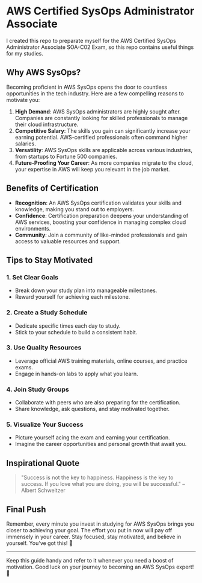 # AWS Certified SysOps Administrator Associate

I created this repo to preparate myself for the AWS Certified SysOps Administrator Associate SOA-C02 Exam, so this repo contains useful things for my studies.

## Why AWS SysOps?

Becoming proficient in AWS SysOps opens the door to countless opportunities in the tech industry. Here are a few compelling reasons to motivate you:

1. **High Demand**: AWS SysOps administrators are highly sought after. Companies are constantly looking for skilled professionals to manage their cloud infrastructure.
2. **Competitive Salary**: The skills you gain can significantly increase your earning potential. AWS-certified professionals often command higher salaries.
3. **Versatility**: AWS SysOps skills are applicable across various industries, from startups to Fortune 500 companies.
4. **Future-Proofing Your Career**: As more companies migrate to the cloud, your expertise in AWS will keep you relevant in the job market.

## Benefits of Certification

- **Recognition**: An AWS SysOps certification validates your skills and knowledge, making you stand out to employers.
- **Confidence**: Certification preparation deepens your understanding of AWS services, boosting your confidence in managing complex cloud environments.
- **Community**: Join a community of like-minded professionals and gain access to valuable resources and support.

## Tips to Stay Motivated

### 1. **Set Clear Goals**
- Break down your study plan into manageable milestones.
- Reward yourself for achieving each milestone.

### 2. **Create a Study Schedule**
- Dedicate specific times each day to study.
- Stick to your schedule to build a consistent habit.

### 3. **Use Quality Resources**
- Leverage official AWS training materials, online courses, and practice exams.
- Engage in hands-on labs to apply what you learn.

### 4. **Join Study Groups**
- Collaborate with peers who are also preparing for the certification.
- Share knowledge, ask questions, and stay motivated together.

### 5. **Visualize Your Success**
- Picture yourself acing the exam and earning your certification.
- Imagine the career opportunities and personal growth that await you.

## Inspirational Quote

> "Success is not the key to happiness. Happiness is the key to success. If you love what you are doing, you will be successful." – Albert Schweitzer

## Final Push

Remember, every minute you invest in studying for AWS SysOps brings you closer to achieving your goal. The effort you put in now will pay off immensely in your career. Stay focused, stay motivated, and believe in yourself. You've got this! 🚀

---

Keep this guide handy and refer to it whenever you need a boost of motivation. Good luck on your journey to becoming an AWS SysOps expert! 🌟
